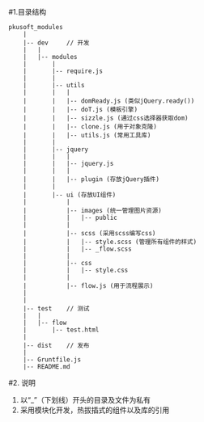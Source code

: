 #1.目录结构

	pkusoft_modules
		|
		|-- dev		// 开发 
		|	|			
		|	|-- modules
		|		|
		|		|-- require.js		
		|		|
		|		|-- utils
		|		|	|
		|		|	|-- domReady.js (类似jQuery.ready())
		|		|	|-- doT.js (模板引擎)	
		|		|	|-- sizzle.js (通过css选择器获取dom)
		|		|	|-- clone.js (用于对象克隆)
		|		|	|-- utils.js (常用工具库)
		|		|
		|		|-- jquery
		|		|	|
		|		|	|-- jquery.js
		|		|	|		
		|		|	|-- plugin (存放jQuery插件)
		|		|
		|		|-- ui (存放UI组件)
		|			|		
		|			|-- images (统一管理图片资源)
		|			|	|-- public
		|			|		
		|			|-- scss (采用scss编写css)
		|			|	|-- style.scss (管理所有组件的样式)
		|			|	|-- _flow.scss 
		|			|		
		|			|-- css
		|			|	|-- style.css
		|			|
		|			|-- flow.js (用于流程展示)
		|					
		|			
		|-- test 	// 测试
		|	|
		|	|-- flow			
		|		|-- test.html
		|
		|-- dist	// 发布
		|
		|-- Gruntfile.js
		|-- README.md


#2. 说明

1. 以“_”（下划线）开头的目录及文件为私有
2. 采用模块化开发，热拔插式的组件以及库的引用